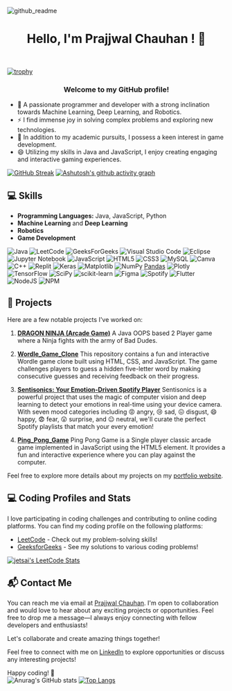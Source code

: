 <!--
**Prajjwal-Chauhan/Prajjwal-Chauhan** is a ✨ _special_ ✨ repository because its `README.md` (this file) appears on your GitHub profile.

Here are some ideas to get you started:

- 🔭 I’m currently working on ...
- 🌱 I’m currently learning ...
- 👯 I’m looking to collaborate on ...
- 🤔 I’m looking for help with ...
- 💬 Ask me about ...
- 📫 How to reach me: ...
- 😄 Pronouns: ...
- ⚡ Fun fact: ...
-->
![github_readme](https://github.com/Prajjwal-Chauhan/Prajjwal-Chauhan/assets/83890311/94c88454-568a-4fb0-86f6-f11a3f8af2a2)
<h1 align="center">
<!-- <p align="center"> -->
  Hello, I'm Prajjwal Chauhan ! 👋</h1><br>
<!-- </p> -->

[![trophy](https://github-profile-trophy.vercel.app/?username=Prajjwal-Chauhan&row=1&column=8&theme=darkhub&no-frame=true&no-bg=true)](https://github.com/Prajjwal-Chauhan)

<h3>
<p align="center">
  Welcome to my GitHub profile!
</p>
</h3>

- 🔭 A passionate programmer and developer with a strong inclination towards Machine Learning, Deep Learning, and Robotics. 
- ⚡ I find immense joy in solving complex problems and exploring new technologies. 
- 🌱 In addition to my academic pursuits, I possess a keen interest in game development. 
- 😄 Utilizing my skills in Java and JavaScript, I enjoy creating engaging and interactive gaming experiences.

[![GitHub Streak](http://github-readme-streak-stats.herokuapp.com?user=Prajjwal-Chauhan&theme=github-dark&hide_border=true&date_format=M%20j%5B%2C%20Y%5D&card_width=1000)](https://git.io/streak-stats)
[![Ashutosh's github activity graph](https://github-readme-activity-graph.vercel.app/graph?username=Prajjwal-Chauhan&theme=github-compact&custom_title=This%20is%20a%20title&hide_border=true)](https://github.com/Prajjwal-Chauhan/github-readme-activity-graph)

## 💻 Skills   
<!--[![My Skills](https://skills.thijs.gg/icons?i=js,html,css,figma,git,java,mysql,r,mongodb,py,nodejs)](https://skills.thijs.gg)-->

- **Programming Languages:** Java, JavaScript, Python
- **Machine Learning** and **Deep Learning**
- **Robotics**
- **Game Development**</br>

![Java](https://img.shields.io/badge/java-%23ED8B00.svg?style=for-the-badge&logo=openjdk&logoColor=white)
![LeetCode](https://img.shields.io/badge/LeetCode-000000?style=for-the-badge&logo=LeetCode&logoColor=#d16c06)
![GeeksForGeeks](https://img.shields.io/badge/GeeksforGeeks-gray?style=for-the-badge&logo=geeksforgeeks&logoColor=35914c)
![Visual Studio Code](https://img.shields.io/badge/Visual%20Studio%20Code-0078d7.svg?style=for-the-badge&logo=visual-studio-code&logoColor=white)
![Eclipse](https://img.shields.io/badge/Eclipse-FE7A16.svg?style=for-the-badge&logo=Eclipse&logoColor=white)
![Jupyter Notebook](https://img.shields.io/badge/jupyter-%23FA0F00.svg?style=for-the-badge&logo=jupyter&logoColor=white)
![JavaScript](https://img.shields.io/badge/javascript-%23323330.svg?style=for-the-badge&logo=javascript&logoColor=%23F7DF1E)
![HTML5](https://img.shields.io/badge/html5-%23E34F26.svg?style=for-the-badge&logo=html5&logoColor=white)
![CSS3](https://img.shields.io/badge/css3-%231572B6.svg?style=for-the-badge&logo=css3&logoColor=white)
![MySQL](https://img.shields.io/badge/mysql-%2300f.svg?style=for-the-badge&logo=mysql&logoColor=white)
![Canva](https://img.shields.io/badge/Canva-%2300C4CC.svg?style=for-the-badge&logo=Canva&logoColor=white)
![C++](https://img.shields.io/badge/c++-%2300599C.svg?style=for-the-badge&logo=c%2B%2B&logoColor=white)
![Replit](https://img.shields.io/badge/Replit-DD1200?style=for-the-badge&logo=Replit&logoColor=white)
![Keras](https://img.shields.io/badge/Keras-%23D00000.svg?style=for-the-badge&logo=Keras&logoColor=white)
![Matplotlib](https://img.shields.io/badge/Matplotlib-%23ffffff.svg?style=for-the-badge&logo=Matplotlib&logoColor=black)
![NumPy](https://img.shields.io/badge/numpy-%23013243.svg?style=for-the-badge&logo=numpy&logoColor=white)
[Pandas](https://img.shields.io/badge/pandas-%23150458.svg?style=for-the-badge&logo=pandas&logoColor=white)
![Plotly](https://img.shields.io/badge/Plotly-%233F4F75.svg?style=for-the-badge&logo=plotly&logoColor=white)
![TensorFlow](https://img.shields.io/badge/TensorFlow-%23FF6F00.svg?style=for-the-badge&logo=TensorFlow&logoColor=white)
![SciPy](https://img.shields.io/badge/SciPy-%230C55A5.svg?style=for-the-badge&logo=scipy&logoColor=%white)
![scikit-learn](https://img.shields.io/badge/scikit--learn-%23F7931E.svg?style=for-the-badge&logo=scikit-learn&logoColor=white)
![Figma](https://img.shields.io/badge/figma-%23F24E1E.svg?style=for-the-badge&logo=figma&logoColor=white)
![Spotify](https://img.shields.io/badge/Spotify-1ED760?style=for-the-badge&logo=spotify&logoColor=white)
![Flutter](https://img.shields.io/badge/Flutter-%2302569B.svg?style=for-the-badge&logo=Flutter&logoColor=white)
![NodeJS](https://img.shields.io/badge/node.js-6DA55F?style=for-the-badge&logo=node.js&logoColor=white)
![NPM](https://img.shields.io/badge/NPM-%23CB3837.svg?style=for-the-badge&logo=npm&logoColor=white)
<!--![Github Pages](https://img.shields.io/badge/github%20pages-121013?style=for-the-badge&logo=github&logoColor=white)-->
<!--![GitHub](https://img.shields.io/badge/github-%23121011.svg?style=for-the-badge&logo=github&logoColor=white)-->
<!--![Epic Games](https://img.shields.io/badge/epicgames-%23313131.svg?style=for-the-badge&logo=epicgames&logoColor=white)
![EA](https://img.shields.io/badge/ea-%23000000.svg?style=for-the-badge&logo=ea&logoColor=white)
![Riot Games](https://img.shields.io/badge/riotgames-D32936.svg?style=for-the-badge&logo=riotgames&logoColor=white)
![Steam](https://img.shields.io/badge/steam-%23000000.svg?style=for-the-badge&logo=steam&logoColor=white)
![Unity](https://img.shields.io/badge/unity-%23000000.svg?style=for-the-badge&logo=unity&logoColor=white)
![Unreal Engine](https://img.shields.io/badge/unrealengine-%23313131.svg?style=for-the-badge&logo=unrealengine&logoColor=white)
![Medium](https://img.shields.io/badge/Medium-12100E?style=for-the-badge&logo=medium&logoColor=white)-->


## 🚀 Projects

Here are a few notable projects I've worked on:

1. **[DRAGON NINJA (Arcade Game)](https://github.com/Prajjwal-Chauhan/ArcadeGame_DragonNinja)** A Java OOPS based 2 Player game where a Ninja fights with the army of Bad Dudes.

2. **[Wordle_Game_Clone](https://github.com/Prajjwal-Chauhan/Wordle-Clone)**
This repository contains a fun and interactive Wordle game clone built using HTML, CSS, and JavaScript. The game challenges players to guess a hidden five-letter word by making consecutive guesses and receiving feedback on their progress.

3. **[Sentisonics: Your Emotion-Driven Spotify Player](https://github.com/Prajjwal-Chauhan/Sentisonics_Your-Emotion-Driven-Spotify-Player)**
Sentisonics is a powerful project that uses the magic of computer vision and deep learning to detect your emotions in real-time using your device camera. With seven mood categories including 😡 angry, 😢 sad, 😖 disgust, 😄 happy, 😨 fear, 😲 surprise, and 😐 neutral, we'll curate the perfect Spotify playlists that match your every emotion!

4. **[Ping_Pong_Game](https://github.com/Prajjwal-Chauhan/Ping-Pong_Game)**
Ping Pong Game is a Single player classic arcade game implemented in JavaScript using the HTML5 element. It provides a fun and interactive experience where you can play against the computer.
<!--3. **[Project Name]** - [Brief description of the project and its objectives.]-->

Feel free to explore more details about my projects on my [portfolio website](https://prajjwal-chauhan.github.io/PrajjwalChauhan_portfolio/).


## 💻 Coding Profiles and Stats

I love participating in coding challenges and contributing to online coding platforms. You can find my coding profile on the following platforms:

- [LeetCode](https://leetcode.com/prajjwalchauhan_09/) - Check out my problem-solving skills!
- [GeeksforGeeks](https://auth.geeksforgeeks.org/user/prajjwalchauhan_09/practice) - See my solutions to various coding problems!

<!--![Leetcode Stats](https://leetcard.jacoblin.cool/prajjwalchauhan_09?ext=heatmap)-->
[![jetsai's LeetCode Stats](https://leetcode-stats.vercel.app/api?username=prajjwalchauhan_09&theme=Dark&width=500)](https://leetcode.com/prajjwalchauhan_09/)
<!--![](https://leetcard.jacoblin.cool/prajjwalchauhan_09?width=1000&height=height/3&border=0&radius=20&ext=contest)-->
<!-- - [LinkedIn](https://www.linkedin.com/in/[YourUsername]/) - Connect with me professionally and let's expand our network! -->


## 📬 Contact Me

You can reach me via email at [Prajjwal Chauhan](prajjwalchauhan94017@gmail.com). I'm open to collaboration and would love to hear about any exciting projects or opportunities. Feel free to drop me a message—I always enjoy connecting with fellow developers and enthusiasts!

Let's collaborate and create amazing things together!

Feel free to connect with me on [LinkedIn](https://www.linkedin.com/in/prajjwal-chauhan-0a4ba820a/) to explore opportunities or discuss any interesting projects!

Happy coding! 🚀\
![Anurag's GitHub stats](https://github-readme-stats.vercel.app/api?username=Prajjwal-Chauhan&show_icons=true&theme=transparent&hide_border=true&width=500)
[![Top Langs](https://github-readme-stats.vercel.app/api/top-langs/?username=Prajjwal-Chauhan&layout=compact&theme=transparent&hide_border=true)](https://github.com/anuraghazra/github-readme-stats)
